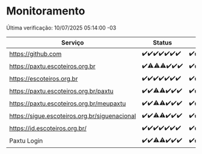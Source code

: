 # Monitoramento

Última verificação: 10/07/2025 05:14:00 -03

|Serviço|Status|Últimas 24h|
|---|---|---|
|https://github.com|<span title="2025-07-03: OK=23">✔️</span><span title="2025-07-04: OK=23">✔️</span><span title="2025-07-05: OK=23">✔️</span><span title="2025-07-06: OK=23">✔️</span><span title="2025-07-07: OK=23">✔️</span><span title="2025-07-08: OK=23">✔️</span><span title="2025-07-09: OK=8">✔️</span>|<span title="09/07/2025 06:12:00 -03 : 200">✔️</span><span title="09/07/2025 07:10:00 -03 : 200">✔️</span><span title="09/07/2025 08:09:00 -03 : 200">✔️</span><span title="09/07/2025 09:19:00 -03 : 200">✔️</span><span title="09/07/2025 10:26:00 -03 : 200">✔️</span><span title="09/07/2025 11:10:00 -03 : 200">✔️</span><span title="09/07/2025 12:10:00 -03 : 200">✔️</span><span title="09/07/2025 13:10:00 -03 : 200">✔️</span><span title="09/07/2025 14:11:00 -03 : 200">✔️</span><span title="09/07/2025 15:13:00 -03 : 200">✔️</span><span title="09/07/2025 16:08:00 -03 : 200">✔️</span><span title="09/07/2025 17:10:00 -03 : 200">✔️</span><span title="09/07/2025 18:09:00 -03 : 200">✔️</span><span title="09/07/2025 19:09:00 -03 : 200">✔️</span><span title="09/07/2025 20:09:00 -03 : 200">✔️</span><span title="09/07/2025 21:50:00 -03 : 200">✔️</span><span title="09/07/2025 23:44:00 -03 : 200">✔️</span><span title="10/07/2025 00:46:00 -03 : 200">✔️</span><span title="10/07/2025 01:22:00 -03 : 200">✔️</span><span title="10/07/2025 02:13:00 -03 : 200">✔️</span><span title="10/07/2025 03:15:00 -03 : 200">✔️</span><span title="10/07/2025 04:12:00 -03 : 200">✔️</span><span title="10/07/2025 05:14:00 -03 : 200">✔️</span>|
|https://paxtu.escoteiros.org.br|<span title="2025-07-03: OK=23">✔️</span><span title="2025-07-04: OK=22, Falhas=1">⚠️</span><span title="2025-07-05: OK=22, Falhas=1">⚠️</span><span title="2025-07-06: OK=22, Falhas=1">⚠️</span><span title="2025-07-07: OK=23">✔️</span><span title="2025-07-08: OK=23">✔️</span><span title="2025-07-09: OK=8">✔️</span>|<span title="09/07/2025 06:12:00 -03 : 200">✔️</span><span title="09/07/2025 07:10:00 -03 : 200">✔️</span><span title="09/07/2025 08:09:00 -03 : 200">✔️</span><span title="09/07/2025 09:19:00 -03 : 200">✔️</span><span title="09/07/2025 10:26:00 -03 : 200">✔️</span><span title="09/07/2025 11:10:00 -03 : 200">✔️</span><span title="09/07/2025 12:10:00 -03 : 200">✔️</span><span title="09/07/2025 13:10:00 -03 : 200">✔️</span><span title="09/07/2025 14:11:00 -03 : 200">✔️</span><span title="09/07/2025 15:13:00 -03 : 200">✔️</span><span title="09/07/2025 16:08:00 -03 : 200">✔️</span><span title="09/07/2025 17:10:00 -03 : 200">✔️</span><span title="09/07/2025 18:09:00 -03 : 200">✔️</span><span title="09/07/2025 19:09:00 -03 : 200">✔️</span><span title="09/07/2025 20:09:00 -03 : 200">✔️</span><span title="09/07/2025 21:50:00 -03 : 200">✔️</span><span title="09/07/2025 23:44:00 -03 : 200">✔️</span><span title="10/07/2025 00:46:00 -03 : 200">✔️</span><span title="10/07/2025 01:22:00 -03 : 200">✔️</span><span title="10/07/2025 02:13:00 -03 : 200">✔️</span><span title="10/07/2025 03:15:00 -03 : 200">✔️</span><span title="10/07/2025 04:12:00 -03 : 200">✔️</span><span title="10/07/2025 05:14:00 -03 : 200">✔️</span>|
|https://escoteiros.org.br|<span title="2025-07-03: OK=23">✔️</span><span title="2025-07-04: OK=23">✔️</span><span title="2025-07-05: OK=23">✔️</span><span title="2025-07-06: OK=23">✔️</span><span title="2025-07-07: OK=23">✔️</span><span title="2025-07-08: OK=23">✔️</span><span title="2025-07-09: OK=8">✔️</span>|<span title="09/07/2025 06:12:00 -03 : 200">✔️</span><span title="09/07/2025 07:10:00 -03 : 200">✔️</span><span title="09/07/2025 08:09:00 -03 : 200">✔️</span><span title="09/07/2025 09:19:00 -03 : 200">✔️</span><span title="09/07/2025 10:26:00 -03 : 200">✔️</span><span title="09/07/2025 11:10:00 -03 : 200">✔️</span><span title="09/07/2025 12:10:00 -03 : 200">✔️</span><span title="09/07/2025 13:10:00 -03 : 200">✔️</span><span title="09/07/2025 14:11:00 -03 : 200">✔️</span><span title="09/07/2025 15:13:00 -03 : 200">✔️</span><span title="09/07/2025 16:08:00 -03 : 200">✔️</span><span title="09/07/2025 17:10:00 -03 : 200">✔️</span><span title="09/07/2025 18:09:00 -03 : 200">✔️</span><span title="09/07/2025 19:09:00 -03 : 200">✔️</span><span title="09/07/2025 20:09:00 -03 : 200">✔️</span><span title="09/07/2025 21:50:00 -03 : 200">✔️</span><span title="09/07/2025 23:44:00 -03 : 200">✔️</span><span title="10/07/2025 00:46:00 -03 : 200">✔️</span><span title="10/07/2025 01:22:00 -03 : 200">✔️</span><span title="10/07/2025 02:13:00 -03 : 200">✔️</span><span title="10/07/2025 03:15:00 -03 : 200">✔️</span><span title="10/07/2025 04:12:00 -03 : 200">✔️</span><span title="10/07/2025 05:14:00 -03 : 200">✔️</span>|
|https://paxtu.escoteiros.org.br/paxtu|<span title="2025-07-03: OK=23">✔️</span><span title="2025-07-04: OK=23">✔️</span><span title="2025-07-05: OK=22, Falhas=1">⚠️</span><span title="2025-07-06: OK=22, Falhas=1">⚠️</span><span title="2025-07-07: OK=23">✔️</span><span title="2025-07-08: OK=23">✔️</span><span title="2025-07-09: OK=8">✔️</span>|<span title="09/07/2025 06:12:00 -03 : 200">✔️</span><span title="09/07/2025 07:11:00 -03 : 200">✔️</span><span title="09/07/2025 08:09:00 -03 : 200">✔️</span><span title="09/07/2025 09:19:00 -03 : 200">✔️</span><span title="09/07/2025 10:26:00 -03 : 200">✔️</span><span title="09/07/2025 11:10:00 -03 : 200">✔️</span><span title="09/07/2025 12:10:00 -03 : 200">✔️</span><span title="09/07/2025 13:10:00 -03 : 200">✔️</span><span title="09/07/2025 14:11:00 -03 : 200">✔️</span><span title="09/07/2025 15:13:00 -03 : 200">✔️</span><span title="09/07/2025 16:08:00 -03 : 200">✔️</span><span title="09/07/2025 17:10:00 -03 : 200">✔️</span><span title="09/07/2025 18:09:00 -03 : 200">✔️</span><span title="09/07/2025 19:09:00 -03 : 200">✔️</span><span title="09/07/2025 20:10:00 -03 : 200">✔️</span><span title="09/07/2025 21:50:00 -03 : 200">✔️</span><span title="09/07/2025 23:45:00 -03 : 200">✔️</span><span title="10/07/2025 00:46:00 -03 : 200">✔️</span><span title="10/07/2025 01:22:00 -03 : 200">✔️</span><span title="10/07/2025 02:14:00 -03 : 200">✔️</span><span title="10/07/2025 03:15:00 -03 : 200">✔️</span><span title="10/07/2025 04:12:00 -03 : 200">✔️</span><span title="10/07/2025 05:14:00 -03 : 200">✔️</span>|
|https://paxtu.escoteiros.org.br/meupaxtu|<span title="2025-07-03: OK=23">✔️</span><span title="2025-07-04: OK=23">✔️</span><span title="2025-07-05: OK=22, Falhas=1">⚠️</span><span title="2025-07-06: OK=22, Falhas=1">⚠️</span><span title="2025-07-07: OK=23">✔️</span><span title="2025-07-08: OK=23">✔️</span><span title="2025-07-09: OK=8">✔️</span>|<span title="09/07/2025 06:12:00 -03 : 200">✔️</span><span title="09/07/2025 07:11:00 -03 : 200">✔️</span><span title="09/07/2025 08:09:00 -03 : 200">✔️</span><span title="09/07/2025 09:19:00 -03 : 200">✔️</span><span title="09/07/2025 10:26:00 -03 : 200">✔️</span><span title="09/07/2025 11:10:00 -03 : 200">✔️</span><span title="09/07/2025 12:10:00 -03 : 200">✔️</span><span title="09/07/2025 13:10:00 -03 : 200">✔️</span><span title="09/07/2025 14:11:00 -03 : 200">✔️</span><span title="09/07/2025 15:13:00 -03 : 200">✔️</span><span title="09/07/2025 16:08:00 -03 : 200">✔️</span><span title="09/07/2025 17:10:00 -03 : 200">✔️</span><span title="09/07/2025 18:09:00 -03 : 200">✔️</span><span title="09/07/2025 19:09:00 -03 : 200">✔️</span><span title="09/07/2025 20:10:00 -03 : 200">✔️</span><span title="09/07/2025 21:50:00 -03 : 200">✔️</span><span title="09/07/2025 23:45:00 -03 : 200">✔️</span><span title="10/07/2025 00:46:00 -03 : 200">✔️</span><span title="10/07/2025 01:22:00 -03 : 200">✔️</span><span title="10/07/2025 02:14:00 -03 : 200">✔️</span><span title="10/07/2025 03:15:00 -03 : 200">✔️</span><span title="10/07/2025 04:12:00 -03 : 200">✔️</span><span title="10/07/2025 05:14:00 -03 : 200">✔️</span>|
|https://sigue.escoteiros.org.br/siguenacional|<span title="2025-07-03: OK=23">✔️</span><span title="2025-07-04: OK=23">✔️</span><span title="2025-07-05: OK=22, Falhas=1">⚠️</span><span title="2025-07-06: OK=22, Falhas=1">⚠️</span><span title="2025-07-07: OK=23">✔️</span><span title="2025-07-08: OK=23">✔️</span><span title="2025-07-09: OK=8">✔️</span>|<span title="09/07/2025 06:12:00 -03 : 200">✔️</span><span title="09/07/2025 07:11:00 -03 : 200">✔️</span><span title="09/07/2025 08:09:00 -03 : 200">✔️</span><span title="09/07/2025 09:19:00 -03 : 200">✔️</span><span title="09/07/2025 10:26:00 -03 : 200">✔️</span><span title="09/07/2025 11:10:00 -03 : 200">✔️</span><span title="09/07/2025 12:10:00 -03 : 200">✔️</span><span title="09/07/2025 13:10:00 -03 : 200">✔️</span><span title="09/07/2025 14:11:00 -03 : 200">✔️</span><span title="09/07/2025 15:13:00 -03 : 200">✔️</span><span title="09/07/2025 16:08:00 -03 : 200">✔️</span><span title="09/07/2025 17:10:00 -03 : 200">✔️</span><span title="09/07/2025 18:09:00 -03 : 200">✔️</span><span title="09/07/2025 19:09:00 -03 : 200">✔️</span><span title="09/07/2025 20:10:00 -03 : 200">✔️</span><span title="09/07/2025 21:50:00 -03 : 200">✔️</span><span title="09/07/2025 23:45:00 -03 : 200">✔️</span><span title="10/07/2025 00:46:00 -03 : 200">✔️</span><span title="10/07/2025 01:22:00 -03 : 200">✔️</span><span title="10/07/2025 02:14:00 -03 : 200">✔️</span><span title="10/07/2025 03:15:00 -03 : 200">✔️</span><span title="10/07/2025 04:12:00 -03 : 200">✔️</span><span title="10/07/2025 05:14:00 -03 : 200">✔️</span>|
|https://id.escoteiros.org.br/|<span title="2025-07-03: OK=23">✔️</span><span title="2025-07-04: OK=23">✔️</span><span title="2025-07-05: OK=23">✔️</span><span title="2025-07-06: OK=23">✔️</span><span title="2025-07-07: OK=23">✔️</span><span title="2025-07-08: OK=23">✔️</span><span title="2025-07-09: OK=8">✔️</span>|<span title="09/07/2025 06:12:00 -03 : 200">✔️</span><span title="09/07/2025 07:11:00 -03 : 200">✔️</span><span title="09/07/2025 08:09:00 -03 : 200">✔️</span><span title="09/07/2025 09:19:00 -03 : 200">✔️</span><span title="09/07/2025 10:26:00 -03 : 200">✔️</span><span title="09/07/2025 11:10:00 -03 : 200">✔️</span><span title="09/07/2025 12:10:00 -03 : 200">✔️</span><span title="09/07/2025 13:10:00 -03 : 200">✔️</span><span title="09/07/2025 14:11:00 -03 : 200">✔️</span><span title="09/07/2025 15:13:00 -03 : 200">✔️</span><span title="09/07/2025 16:08:00 -03 : 200">✔️</span><span title="09/07/2025 17:10:00 -03 : 200">✔️</span><span title="09/07/2025 18:09:00 -03 : 200">✔️</span><span title="09/07/2025 19:09:00 -03 : 200">✔️</span><span title="09/07/2025 20:10:00 -03 : 200">✔️</span><span title="09/07/2025 21:50:00 -03 : 200">✔️</span><span title="09/07/2025 23:45:00 -03 : 200">✔️</span><span title="10/07/2025 00:46:00 -03 : 200">✔️</span><span title="10/07/2025 01:22:00 -03 : 200">✔️</span><span title="10/07/2025 02:14:00 -03 : 200">✔️</span><span title="10/07/2025 03:15:00 -03 : 200">✔️</span><span title="10/07/2025 04:12:00 -03 : 200">✔️</span><span title="10/07/2025 05:14:00 -03 : 200">✔️</span>|
|Paxtu Login|<span title="2025-07-03: OK=23">✔️</span><span title="2025-07-04: OK=23">✔️</span><span title="2025-07-05: OK=22, Falhas=1">⚠️</span><span title="2025-07-06: OK=22, Falhas=1">⚠️</span><span title="2025-07-07: OK=23">✔️</span><span title="2025-07-08: OK=23">✔️</span><span title="2025-07-09: OK=8">✔️</span>|<span title="09/07/2025 06:12:00 -03 : 200">✔️</span><span title="09/07/2025 07:11:00 -03 : 200">✔️</span><span title="09/07/2025 08:09:00 -03 : 200">✔️</span><span title="09/07/2025 09:19:00 -03 : 200">✔️</span><span title="09/07/2025 10:26:00 -03 : 200">✔️</span><span title="09/07/2025 11:10:00 -03 : 200">✔️</span><span title="09/07/2025 12:10:00 -03 : 200">✔️</span><span title="09/07/2025 13:10:00 -03 : 200">✔️</span><span title="09/07/2025 14:11:00 -03 : 200">✔️</span><span title="09/07/2025 15:13:00 -03 : 200">✔️</span><span title="09/07/2025 16:08:00 -03 : 200">✔️</span><span title="09/07/2025 17:10:00 -03 : 200">✔️</span><span title="09/07/2025 18:09:00 -03 : 200">✔️</span><span title="09/07/2025 19:09:00 -03 : 200">✔️</span><span title="09/07/2025 20:10:00 -03 : 200">✔️</span><span title="09/07/2025 21:50:00 -03 : 200">✔️</span><span title="09/07/2025 23:45:00 -03 : 200">✔️</span><span title="10/07/2025 00:46:00 -03 : 200">✔️</span><span title="10/07/2025 01:22:00 -03 : 200">✔️</span><span title="10/07/2025 02:14:00 -03 : 200">✔️</span><span title="10/07/2025 03:15:00 -03 : 200">✔️</span><span title="10/07/2025 04:12:00 -03 : 200">✔️</span><span title="10/07/2025 05:14:00 -03 : 200">✔️</span>|
